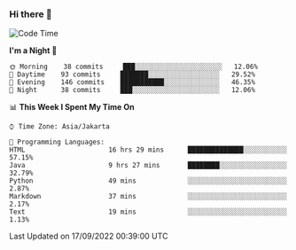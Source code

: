 ### Hi there 👋

<!--
**rmsubekti/rmsubekti** is a ✨ _special_ ✨ repository because its `README.md` (this file) appears on your GitHub profile.

Here are some ideas to get you started:

- 🔭 I’m currently working on ...
- 🌱 I’m currently learning ...
- 👯 I’m looking to collaborate on ...
- 🤔 I’m looking for help with ...
- 💬 Ask me about ...
- 📫 How to reach me: ...
- 😄 Pronouns: ...
- ⚡ Fun fact: ...
-->

<!--START_SECTION:waka-->
![Code Time](http://img.shields.io/badge/Code%20Time-456%20hrs%2040%20mins-blue)

**I'm a Night 🦉** 

```text
🌞 Morning    38 commits     ███░░░░░░░░░░░░░░░░░░░░░░   12.06% 
🌆 Daytime    93 commits     ███████░░░░░░░░░░░░░░░░░░   29.52% 
🌃 Evening    146 commits    ███████████░░░░░░░░░░░░░░   46.35% 
🌙 Night      38 commits     ███░░░░░░░░░░░░░░░░░░░░░░   12.06%

```


📊 **This Week I Spent My Time On** 

```text
⌚︎ Time Zone: Asia/Jakarta

💬 Programming Languages: 
HTML                     16 hrs 29 mins      ██████████████░░░░░░░░░░░   57.15% 
Java                     9 hrs 27 mins       ████████░░░░░░░░░░░░░░░░░   32.79% 
Python                   49 mins             ░░░░░░░░░░░░░░░░░░░░░░░░░   2.87% 
Markdown                 37 mins             ░░░░░░░░░░░░░░░░░░░░░░░░░   2.17% 
Text                     19 mins             ░░░░░░░░░░░░░░░░░░░░░░░░░   1.13%

```


 Last Updated on 17/09/2022 00:39:00 UTC
<!--END_SECTION:waka-->
